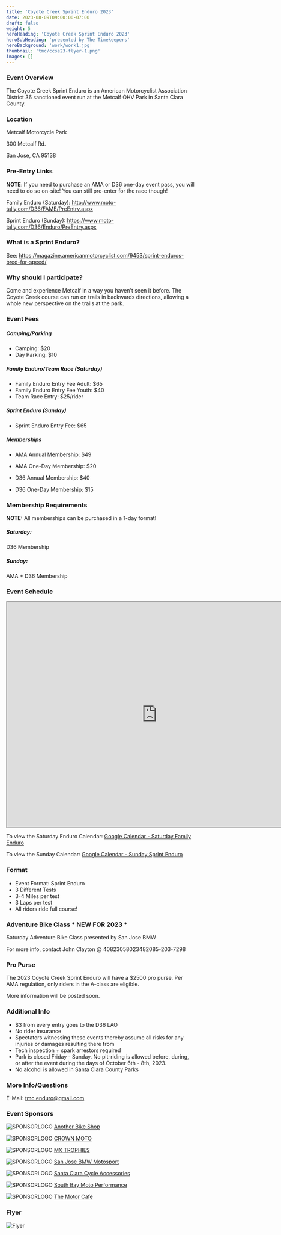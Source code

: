 ```yaml
---
title: 'Coyote Creek Sprint Enduro 2023'
date: 2023-08-09T09:00:00-07:00
draft: false
weight: 5
heroHeading: 'Coyote Creek Sprint Enduro 2023'
heroSubHeading: 'presented by The Timekeepers'
heroBackground: 'work/work1.jpg'
thumbnail: 'tmc/ccse23-flyer-1.png'
images: []
---
```


### Event Overview

The Coyote Creek Sprint Enduro is an American Motorcyclist Association District 36 sanctioned event run at the Metcalf OHV Park in Santa Clara County.

### Location

Metcalf Motorcycle Park

300 Metcalf Rd.

San Jose, CA 95138

### Pre-Entry Links

**NOTE**: If you need to purchase an AMA or D36 one-day event pass, you will need to do so on-site! You can still pre-enter for the race though!

Family Enduro (Saturday): http://www.moto-tally.com/D36/FAME/PreEntry.aspx 

Sprint Enduro (Sunday): https://www.moto-tally.com/D36/Enduro/PreEntry.aspx

### What is a Sprint Enduro?

See: https://magazine.americanmotorcyclist.com/9453/sprint-enduros-bred-for-speed/

### Why should I participate?

Come and experience Metcalf in a way you haven't seen it before. The Coyote Creek course can run on trails in backwards directions, allowing a whole new perspective on the trails at the park. 

### Event Fees

##### Camping/Parking
* Camping: $20
* Day Parking: $10

##### Family Enduro/Team Race (Saturday)
* Family Enduro Entry Fee Adult: $65
* Family Enduro Entry Fee Youth: $40
* Team Race Entry: $25/rider

##### Sprint Enduro (Sunday) 
* Sprint Enduro Entry Fee: $65

##### Memberships
* AMA Annual Membership: $49
* AMA One-Day Membership: $20

* D36 Annual Membership: $40
* D36 One-Day Membership: $15


### Membership Requirements

**NOTE:** All memberships can be purchased in a 1-day format!

##### Saturday:
D36 Membership

##### Sunday:
AMA + D36 Membership

### Event Schedule

<iframe src="https://calendar.google.com/calendar/embed?height=600&wkst=7&bgcolor=%23ffffff&ctz=America%2FLos_Angeles&mode=AGENDA&showNav=0&showDate=0&showTabs=0&showCalendars=1&title=2023%20Coyote%20Creek%20Sprint%20Enduro&src=YTgyZDZkZWJjYTEwZThmNTEzZjRhZjM0NDFiNmVlZDA2MDdmYjM3MTg5M2NiODE3YWFjNmRkZjZhNzIwZmZlNEBncm91cC5jYWxlbmRhci5nb29nbGUuY29t&src=ZjFkZDAxNzc5ZTNmN2I3OGNlMTEyY2E5MmZmNmJkY2Q2OWVlOWUzOTRkNDdiOTY1MGE0NTkzN2I5NWVlZGNkYkBncm91cC5jYWxlbmRhci5nb29nbGUuY29t&color=%23F09300&color=%23C0CA33" style="border:solid 1px #777" width="800" height="600" frameborder="0" scrolling="no"></iframe>

To view the Saturday Enduro Calendar:  [Google Calendar - Saturday Family Enduro](https://calendar.google.com/calendar/u/4?cid=YTgyZDZkZWJjYTEwZThmNTEzZjRhZjM0NDFiNmVlZDA2MDdmYjM3MTg5M2NiODE3YWFjNmRkZjZhNzIwZmZlNEBncm91cC5jYWxlbmRhci5nb29nbGUuY29t)

To view the Sunday Calendar: [Google Calendar - Sunday Sprint Enduro](https://calendar.google.com/calendar/u/4?cid=ZjFkZDAxNzc5ZTNmN2I3OGNlMTEyY2E5MmZmNmJkY2Q2OWVlOWUzOTRkNDdiOTY1MGE0NTkzN2I5NWVlZGNkYkBncm91cC5jYWxlbmRhci5nb29nbGUuY29t)

### Format

* Event Format: Sprint Enduro
* 3 Different Tests
* 3-4 Miles per test
* 3 Laps per test
* All riders ride full course!

### Adventure Bike Class * NEW FOR 2023 *

Saturday Adventure Bike Class presented by San Jose BMW 

For more info, contact John Clayton @ 408<span id = 'nonum'>23058023482085</span>-203-7298

### Pro Purse

The 2023 Coyote Creek Sprint Enduro will have a $2500 pro purse. Per AMA regulation, only riders in the A-class are eligible.

More information will be posted soon.

### Additional Info

* $3 from every entry goes to the D36 LAO
* No rider insurance
* Spectators witnessing these events thereby assume all risks for any injuries or damages resulting there from
* Tech inspection + spark arrestors required
* Park is closed Friday - Sunday. No pit-riding is allowed before, during, or after the event during the days of October 6th - 8th, 2023.
* No alcohol is allowed in Santa Clara County Parks

### More Info/Questions

E-Mail: tmc.enduro@gmail.com

### Event Sponsors

![SPONSORLOGO](/sponsors/ABSLogo-1f.png)
[Another Bike Shop](https://www.anotherbikeshop.com/)

![SPONSORLOGO](/sponsors/crownmoto.avif)
[CROWN MOTO](https://crownmoto.com/)

![SPONSORLOGO](/sponsors/mx-trophies-logo_stacked.svg)
[MX TROPHIES](https://mx-trophies.com/)

![SPONSORLOGO](/sponsors/sjbmw.png)
[San Jose BMW Motosport](https://www.sjbmw.com/)

![SPONSORLOGO](/sponsors/scca.jpg)
[Santa Clara Cycle Accessories](https://santaclaracycle.com/)

![SPONSORLOGO](/sponsors/sbmoto.png)
[South Bay Moto Performance](https://sbmotoperformance.com/)

![SPONSORLOGO](/sponsors/themotorcafe.png)
[The Motor Cafe](https://www.themotorcafe.com/)

### Flyer 
![Flyer](/tmc/ccse23-flyer-1.png)
